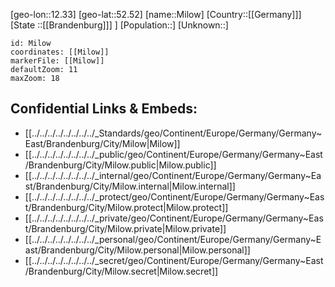 ﻿---
location: [52.52,12.33]
mapzoom: [7,12] 
mapmarker: city 
type: City
tags:
- geo/City


SpocWebEntityId: 32485
isDeleted: false
confidential: public

---
[geo-lon::12.33]
[geo-lat::52.52]
[name::Milow]
[Country::[[Germany]]]
[State ::[[Brandenburg]]] ]
[Population::]
[Unknown::]


```leaflet
id: Milow
coordinates: [[Milow]]
markerFile: [[Milow]]
defaultZoom: 11 
maxZoom: 18
```


## Confidential Links & Embeds: 
- [[../../../../../../../../_Standards/geo/Continent/Europe/Germany/Germany~East/Brandenburg/City/Milow|Milow]] 
- [[../../../../../../../../_public/geo/Continent/Europe/Germany/Germany~East/Brandenburg/City/Milow.public|Milow.public]] 
- [[../../../../../../../../_internal/geo/Continent/Europe/Germany/Germany~East/Brandenburg/City/Milow.internal|Milow.internal]] 
- [[../../../../../../../../_protect/geo/Continent/Europe/Germany/Germany~East/Brandenburg/City/Milow.protect|Milow.protect]] 
- [[../../../../../../../../_private/geo/Continent/Europe/Germany/Germany~East/Brandenburg/City/Milow.private|Milow.private]] 
- [[../../../../../../../../_personal/geo/Continent/Europe/Germany/Germany~East/Brandenburg/City/Milow.personal|Milow.personal]] 
- [[../../../../../../../../_secret/geo/Continent/Europe/Germany/Germany~East/Brandenburg/City/Milow.secret|Milow.secret]] 
